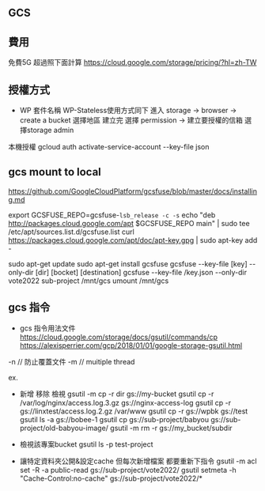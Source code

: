 ## GCS
## 費用
免費5G
超過照下面計算
https://cloud.google.com/storage/pricing/?hl=zh-TW

## 授權方式
* WP 套件名稱 WP-Stateless使用方式同下
進入 storage -> browser -> create a bucket 選擇地區
建立完 選擇 permission -> 建立要授權的信箱 選擇storage admin

本機授權
gcloud auth activate-service-account --key-file json

## gcs mount to local
https://github.com/GoogleCloudPlatform/gcsfuse/blob/master/docs/installing.md

export GCSFUSE_REPO=gcsfuse-`lsb_release -c -s`
echo "deb http://packages.cloud.google.com/apt $GCSFUSE_REPO main" | sudo tee /etc/apt/sources.list.d/gcsfuse.list
curl https://packages.cloud.google.com/apt/doc/apt-key.gpg | sudo apt-key add -

sudo apt-get update
sudo apt-get install gcsfuse
gcsfuse --key-file [key] --only-dir [dir] [bocket] [destination]
gcsfuse --key-file /key.json --only-dir vote2022 sub-project /mnt/gcs
umount /mnt/gcs
## gcs 指令
* gcs 指令用法文件
https://cloud.google.com/storage/docs/gsutil/commands/cp
https://alexisperrier.com/gcp/2018/01/01/google-storage-gsutil.html

-n // 防止覆蓋文件
-m // muitiple thread

ex. 
* 新增 移除 檢視
gsutil -m cp -r dir gs://my-bucket
gsutil cp -r /var/log/nginx/access.log.3.gz gs://nginx-access-log
gsutil cp -r gs://linxtest/access.log.2.gz /var/www
gsutil cp -r gs://wpbk gs://test
gsutil ls -a gs://bobee-1
gsutil cp gs://sub-project/babyou gs://sub-project/old-babyou-image/
gsutil -m rm -r gs://my_bucket/subdir
* 檢視該專案bucket
gsutil ls -p test-project 

* 讓特定資料夾公開&設定cache 但每次新增檔案 都要重新下指令
gsutil -m acl set -R -a public-read gs://sub-project/vote2022/
gsutil setmeta -h "Cache-Control:no-cache" gs://sub-project/vote2022/*